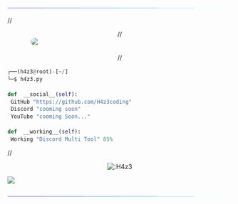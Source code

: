 <!-- <p align=center><img width=90% src="banner.gif"></img></p> -->


<a href="https://github.com/Ayhuuu"><img src="https://raw.githubusercontent.com/Ayhuuu/Ayhuuu/main/img/a.gif"></a>


// <p align="center">
//  <img style="border-radius: 15px; display: block; margin: 0 auto; margin-bottom: 20px;" width="400" src="https://media.tenor.com/MHueN8g4aHkAAAAd/sniper-sniper-mask.gif">
// </p>












```python
┌──(h4z3@root)-[~/]
└─$ h4z3.py

def  __social__(self):
 GitHub "https://github.com/H4z3coding"
 Discord "cooming soon"
 YouTube "cooming Soon..."
  
def  __working__(self):
 Working "Discord Multi Tool" 85%
```

// <p align="center"><img src="https://media.tenor.com/MHueN8g4aHkAAAAd/sniper-sniper-mask.gif" alt=":H4z3" /></p>

 



















![](https://raw.githubusercontent.com/Sutil/Sutil/2b2fad3bf54522bb30c8c170591fc68ff51b69e6/github-contribution-grid-snake2.svg)

<a href="https://github.com/h4z3coding/"><img src="https://raw.githubusercontent.com/Ayhuuu/Ayhuuu/main/img/a.gif"></a>
